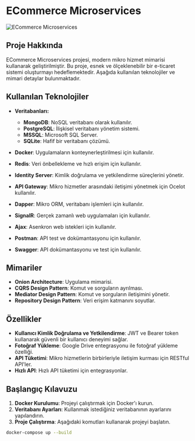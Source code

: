 # ECommerce Microservices

![ECommerce Microservices](https://via.placeholder.com/1200x400?text=ECommerce+Microservices)

## Proje Hakkında

ECommerce Microservices projesi, modern mikro hizmet mimarisi kullanarak geliştirilmiştir. Bu proje, esnek ve ölçeklenebilir bir e-ticaret sistemi oluşturmayı hedeflemektedir. Aşağıda kullanılan teknolojiler ve mimari detaylar bulunmaktadır.

## Kullanılan Teknolojiler

- **Veritabanları:**
  - **MongoDB**: NoSQL veritabanı olarak kullanılır.
  - **PostgreSQL**: İlişkisel veritabanı yönetim sistemi.
  - **MSSQL**: Microsoft SQL Server.
  - **SQLite**: Hafif bir veritabanı çözümü.
  
- **Docker**: Uygulamaların konteynerleştirilmesi için kullanılır.
- **Redis**: Veri önbellekleme ve hızlı erişim için kullanılır.
  
- **Identity Server**: Kimlik doğrulama ve yetkilendirme süreçlerini yönetir.
- **API Gateway**: Mikro hizmetler arasındaki iletişimi yönetmek için Ocelot kullanılır.
  
- **Dapper**: Mikro ORM, veritabanı işlemleri için kullanılır.
  
- **SignalR**: Gerçek zamanlı web uygulamaları için kullanılır.
- **Ajax**: Asenkron web istekleri için kullanılır.
  
- **Postman**: API test ve dokümantasyonu için kullanılır.
- **Swagger**: API dokümantasyonu ve test için kullanılır.

## Mimariler

- **Onion Architecture**: Uygulama mimarisi.
- **CQRS Design Pattern**: Komut ve sorguların ayrılması.
- **Mediator Design Pattern**: Komut ve sorguların iletişimini yönetir.
- **Repository Design Pattern**: Veri erişim katmanını soyutlar.

## Özellikler

- **Kullanıcı Kimlik Doğrulama ve Yetkilendirme**: JWT ve Bearer token kullanarak güvenli bir kullanıcı deneyimi sağlar.
- **Fotoğraf Yükleme**: Google Drive entegrasyonu ile fotoğraf yükleme özelliği.
- **API Tüketimi**: Mikro hizmetlerin birbirleriyle iletişim kurması için RESTful API'ler.
- **Hızlı API**: Hızlı API tüketimi için entegrasyonlar.

## Başlangıç Kılavuzu

1. **Docker Kurulumu**: Projeyi çalıştırmak için Docker'ı kurun.
2. **Veritabanı Ayarları**: Kullanmak istediğiniz veritabanının ayarlarını yapılandırın.
3. **Proje Çalıştırma**: Aşağıdaki komutları kullanarak projeyi başlatın.

```bash
docker-compose up --build
